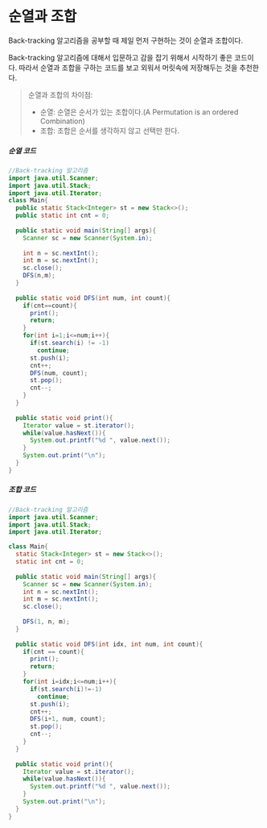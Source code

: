 # 순열과 조합

Back-tracking 알고리즘을 공부할 때 제일 먼저 구현하는 것이 순열과 조합이다.

Back-tracking 알고리즘에 대해서 입문하고 감을 잡기 위해서 시작하기 좋은 코드이다. 따라서 순열과 조합을 구하는 코드를 보고 외워서 머릿속에 저장해두는 것을 추천한다. 

> 순열과 조합의 차이점:
>
> - 순열: 순열은 순서가 있는 조합이다.(A Permutation is an ordered Combination)
> - 조합: 조합은 순서를 생각하지 않고 선택만 한다.



##### 순열 코드

```java
//Back-tracking 알고리즘
import java.util.Scanner;
import java.util.Stack;
import java.util.Iterator;
class Main{
  public static Stack<Integer> st = new Stack<>();
  public static int cnt = 0;
  
  public static void main(String[] args){
    Scanner sc = new Scanner(System.in);
    
    int n = sc.nextInt();
    int m = sc.nextInt();
    sc.close();
    DFS(n,m);
  }
  
  public static void DFS(int num, int count){
    if(cnt==count){
      print();
      return;
    }
    for(int i=1;i<=num;i++){
      if(st.search(i) != -1)
        continue;
      st.push(i);
      cnt++;
      DFS(num, count);
      st.pop();
      cnt--;
    }
  }
 
  public static void print(){
    Iterator value = st.iterator();
    while(value.hasNext()){
      System.out.printf("%d ", value.next()); 
    }   
    System.out.print("\n");
  }
}
```



##### 조합 코드

```java
//Back-tracking 알고리즘
import java.util.Scanner;
import java.util.Stack;
import java.util.Iterator;

class Main{
  static Stack<Integer> st = new Stack<>();
  static int cnt = 0;
  
  public static void main(String[] args){
    Scanner sc = new Scanner(System.in);
    int n = sc.nextInt();
    int m = sc.nextInt();
    sc.close();
    
    DFS(1, n, m);
  }
  
  public static void DFS(int idx, int num, int count){
    if(cnt == count){
      print();
      return;
    }
    for(int i=idx;i<=num;i++){
      if(st.search(i)!=-1)
        continue;
      st.push(i);
      cnt++;
      DFS(i+1, num, count);
      st.pop();
      cnt--;
    }
  }
  
  public static void print(){
    Iterator value = st.iterator();
    while(value.hasNext()){
      System.out.printf("%d ", value.next());
    }
    System.out.print("\n");
  }
}
```

